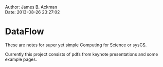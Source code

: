 Author: James B. Ackman  
Date: 2013-08-26 23:27:02  

# DataFlow

These are notes for super yet simple Computing for Science or sysCS.

Currently this project consists of pdfs from keynote presentations and some example pages.
